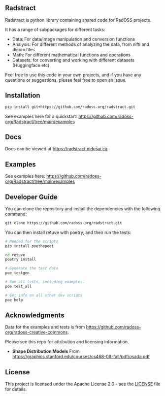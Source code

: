 ## Radstract

Radstract is python library containing shared code for RadOSS projects.

It has a range of subpackages for different tasks:
- Data: For data/image manipulation and conversion functions
- Analysis: For different methods of analyzing the data, from nifti and dicom files
- Math: For different mathematical functions and operations
- Datasets: for converting and working with different datasets (Huggingface etc)

Feel free to use this code in your own projects, and if you have any questions or suggestions, please feel free to open an issue.

## Installation

```bash
pip install git+https://github.com/radoss-org/radstract.git
```

See examples here for a quickstart: https://github.com/radoss-org/Radstract/tree/main/examples

## Docs

Docs can be viewed at https://radstract.nidusai.ca

## Examples

See examples here: https://github.com/radoss-org/Radstract/tree/main/examples


## Developer Guide

You can clone the repository and install the dependencies with the following command:

```bash
git clone https://github.com/radoss-org/radstract.git
```

You can then install retuve with poetry, and then run the tests:

```bash
# Needed for the scripts
pip install poethepoet

cd retuve
poetry install

# Generate the test data
poe testgen

# Run all tests, including examples.
poe test_all

# Get info on all other dev scripts
poe help
```

## Acknowledgments

Data for the examples and tests is from https://github.com/radoss-org/radoss-creative-commons.

Please see this repo for attribution and licensing information.

- **Shape Distribution Models** From https://graphics.stanford.edu/courses/cs468-08-fall/pdf/osada.pdf

## License

This project is licensed under the Apache License 2.0 - see the [LICENSE](LICENSE) file for details.